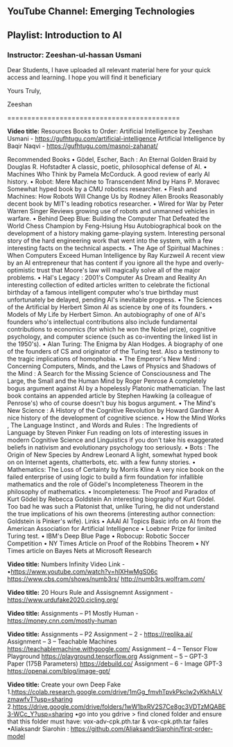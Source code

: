 ## YouTube Channel: Emerging Technologies
## Playlist: Introduction to AI
### Instructor: Zeeshan-ul-hassan Usmani

Dear Students,
I have uploaded all relevant material here for your quick access and learning.
I hope you will find it beneficiary


Yours Truly,

Zeeshan


===========================================


**Video title:** Resources
Books to Order:
Artificial Intelligence by Zeeshan Usmani - https://gufhtugu.com/artificial-intelligence
Artificial Intelligence by Baqir Naqvi - https://gufhtugu.com/masnoi-zahanat/

Recommended Books
•	Gödel, Escher, Bach : An Eternal Golden Braid by Douglas R. Hofstadter
A classic, poetic, philosophical defense of AI.
•	Machines Who Think by Pamela McCorduck.
A good review of early AI history.
•	Robot: Mere Machine to Transcendent Mind by Hans P. Moravec
Somewhat hyped book by a CMU robotics researcher.
•	Flesh and Machines: How Robots Will Change Us by Rodney Allen Brooks
Reasonably decent book by MIT's leading robotics researcher.
•	Wired for War by Peter Warren Singer
Reviews growing use of robots and unmanned vehicles in warfare.
•	Behind Deep Blue: Building the Computer That Defeated the World Chess Champion by Feng-Hsiung Hsu Autobiographical book on the development of a history making game-playing system. Interesting personal story of the hard engineering work that went into the system, with a few interesting facts on the technical aspects.
•	The Age of Spiritual Machines : When Computers Exceed Human Intelligence by Ray Kurzweil
A recent view by an AI entrepreneur that has content if you ignore all the hype and overly-optimistic trust that Moore's law will magically solve all of the major problems.
•	Hal's Legacy : 2001's Computer As Dream and Reality 
An interesting collection of edited articles written to celebrate the fictional birthday of a famous intelligent computer who's true birthday must unfortunately be delayed, pending AI's inevitable progress.
•	The Sciences of the Artificial by Herbert Simon
AI as science by one of its founders.
•	Models of My Life by Herbert Simon.
An autobiography of one of AI's founders who's intellectual contributions also include fundamental contributions to economics (for which he won the Nobel prize), cognitive psychology, and computer science (such as co-inventing the linked list in the 1950's).
•	Alan Turing: The Enigma by Alan Hodges.
A biography of one of the founders of CS and originator of the Turing test. Also a testimony to the tragic implications of homophobia.
•	The Emperor's New Mind : Concerning Computers, Minds, and the Laws of Physics and Shadows of the Mind : A Search for the Missing Science of Consciousness and The Large, the Small and the Human Mind by Roger Penrose
A completely bogus argument against AI by a hopelessly Platonic mathematician. The last book contains an appended article by Stephen Hawking (a colleague of Penrose's) who of course doesn't buy his bogus argument.
•	The Mind's New Science : A History of the Cognitive Revolution by Howard Gardner
A nice history of the development of cognitive science.
•	How the Mind Works , The Language Instinct , and Words and Rules : The Ingredients of Language by Steven Pinker
Fun reading on lots of interesting issues in modern Cognitive Science and Linguistics if you don't take his exaggerated beliefs in nativism and evolutionary psychology too seriously.
•	Bots : The Origin of New Species by Andrew Leonard
A light, somewhat hyped book on on Internet agents, chatterbots, etc. with a few funny stories.
•	Mathematics: The Loss of Certainty by Morris Kline
A very nice book on the failed enterprise of using logic to build a firm foundation for infallible mathematics and the role of Gödel's Incompleteness Theorem in the philosophy of mathematics.
•	Incompleteness: The Proof and Paradox of Kurt Gödel by Rebecca Goldstein
An interesting biography of Kurt Gödel. Too bad he was such a Platonist that, unlike Turing, he did not understand the true implications of his own theorems (interesting author connection: Goldstein is Pinker's wife).
Links
•	AAAI AI Topics Basic info on AI from the American Association for Artificial Intelligence
•	Loebner Prize for limited Turing test.
•	IBM's Deep Blue Page
•	Robocup: Robotic Soccer Competition
•	NY Times Article on Proof of the Robbins Theorem
•	NY Times article on Bayes Nets at Microsoft Research 

**Video title:** Numbers
Infinity Video Link - •https://www.youtube.com/watch?v=hlXHwMgS06c
https://www.cbs.com/shows/numb3rs/
http://numb3rs.wolfram.com/


**Video title:** 20 Hours Rule and Assisgnemnt
Assignment - https://www.urdufake2020.cicling.org/


**Video title:** Assignments – P1
Mostly Human - https://money.cnn.com/mostly-human

**Video title:** Assignments – P2 
Assignment – 2 - https://replika.ai/ 
Assignment – 3 – Teachable Machines https://teachablemachine.withgoogle.com/ 
Assignment – 4 – Tensor Flow Playground https://playground.tensorflow.org 
Assignment – 5 – GPT-3 Paper (175B Parameters) https://debuild.co/
Assignment – 6 - Image GPT-3 https://openai.com/blog/image-gpt/ 


**Video title:** Create your own Deep Fake
1.https://colab.research.google.com/drive/1mGg_fmvhTpvkPkclw2yKkhALVzmawfvT?usp=sharing
2.https://drive.google.com/drive/folders/1wW1bxRV2S7Ce8gc3VDTzMQABE3-WCc_Y?usp=sharing 
•go into you gdrive > find cloned folder and ensure that this folder must have: vox-adv-cpk.pth.tar & vox-cpk.pth.tar failes
•Aliaksandr Siarohin : https://github.com/AliaksandrSiarohin/first-order-model
